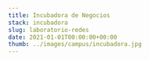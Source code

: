 ```yaml
---
title: Incubadora de Negocios
stack: incubadora
slug: laboratorio-redes
date: 2021-01-01T00:00:00+00:00
thumb: ../images/campus/incubadora.jpg
---
```


